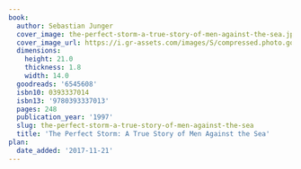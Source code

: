 ```yaml
---
book:
  author: Sebastian Junger
  cover_image: the-perfect-storm-a-true-story-of-men-against-the-sea.jpg
  cover_image_url: https://i.gr-assets.com/images/S/compressed.photo.goodreads.com/books/1442243544l/6545608._SX318_.jpg
  dimensions:
    height: 21.0
    thickness: 1.8
    width: 14.0
  goodreads: '6545608'
  isbn10: 0393337014
  isbn13: '9780393337013'
  pages: 248
  publication_year: '1997'
  slug: the-perfect-storm-a-true-story-of-men-against-the-sea
  title: 'The Perfect Storm: A True Story of Men Against the Sea'
plan:
  date_added: '2017-11-21'
---
```

